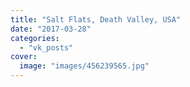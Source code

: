 ```yaml
---
title: "Salt Flats, Death Valley, USA"
date: "2017-03-28"
categories: 
  - "vk_posts"
cover:
  image: "images/456239565.jpg"
---
```



